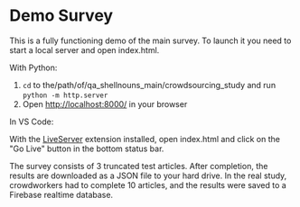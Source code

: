 # Demo Survey

This is a fully functioning demo of the main survey. To launch it you need to start a local server
and open index.html.

With Python:

1. `cd` to the/path/of/qa_shellnouns_main/crowdsourcing_study and run `python -m http.server`
2. Open <http://localhost:8000/> in your browser

In VS Code:

With the [LiveServer](https://marketplace.visualstudio.com/items?itemName=ritwickdey.LiveServer)
extension installed, open index.html and click on the "Go Live" button in the bottom status bar.

The survey consists of 3 truncated test articles. After completion, the results are downloaded as a
JSON file to your hard drive. In the real study, crowdworkers had to complete 10 articles, and the
results were saved to a Firebase realtime database.
